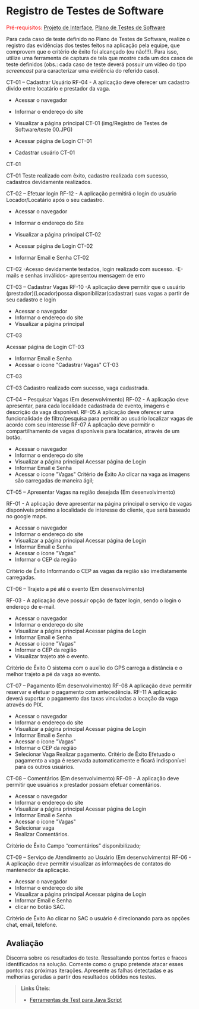 # Registro de Testes de Software

<span style="color:red">Pré-requisitos: <a href="3-Projeto de Interface.md"> Projeto de Interface</a></span>, <a href="8-Plano de Testes de Software.md"> Plano de Testes de Software</a>

Para cada caso de teste definido no Plano de Testes de Software, realize o registro das evidências dos testes feitos na aplicação pela equipe, que comprovem que o critério de êxito foi alcançado (ou não!!!). Para isso, utilize uma ferramenta de captura de tela que mostre cada um dos casos de teste definidos (obs.: cada caso de teste deverá possuir um vídeo do tipo _screencast_ para caracterizar uma evidência do referido caso).

CT-01 – Cadastrar Usuário
RF-04 - A aplicação deve oferecer um cadastro divido entre locatário e prestador da vaga.
- Acessar o navegador
- Informar o endereço do site
- Visualizar a página principal
CT-01
  (img/Registro de Testes de Software/teste 00.JPG)
  
- Acessar página de Login
CT-01

- Cadastrar usuário
CT-01

CT-01

CT-01 Teste realizado com êxito, cadastro realizada com sucesso, cadastros devidamente realizados.

CT-02 – Efetuar login
RF-12 - A aplicação permitirá o login do usuário Locador/Locatário após o seu cadastro.
- Acessar o navegador
- Informar o endereço do Site
- Visualizar a página principal 
CT-02

- Acessar página de Login
CT-02

- Informar Email e Senha
CT-02

CT-02
-Acesso devidamente testados, login realizado com sucesso.
-E-mails e senhas inválidos- apresentou mensagem de erro

CT-03 – Cadastrar Vagas
RF-10 -A aplicação deve permitir que o usuário (prestador)(Locador)possa disponibilizar(cadastrar) suas vagas a partir de seu cadastro e login
- Acessar o navegador
- Informar o endereço do site
- Visualizar a página principal

  
CT-03

Acessar página de Login
CT-03

- Informar Email e Senha
- Acessar o ícone "Cadastrar Vagas"
CT-03

CT-03

CT-03
Cadastro realizado com sucesso, vaga cadastrada.

CT-04 – Pesquisar Vagas (Em desenvolvimento)
RF-02 - A aplicação deve apresentar, para cada localidade cadastrada de evento, imagens e descrição da vaga disponível.
RF-05 A aplicação deve oferecer uma funcionalidade de filtro/pesquisa para permitir ao usuário localizar vagas de acordo com seu interesse
RF-07 A aplicação deve permitir o compartilhamento de vagas disponíveis para locatários, através de um botão.

- Acessar o navegador
- Informar o endereço do site
- Visualizar a página principal
Acessar página de Login
- Informar Email e Senha
- Acessar o ícone "Vagas"
Critério de Êxito	Ao clicar na vaga as imagens são carregadas de maneira ágil;

CT-05 – Apresentar Vagas na região desejada (Em desenvolvimento)

RF-01 - A aplicação deve apresentar na página principal o serviço de vagas disponíveis próximo a localidade de interesse do cliente, que será baseado no google maps.

- Acessar o navegador
- Informar o endereço do site
- Visualizar a página principal
Acessar página de Login
- Informar Email e Senha
- Acessar o ícone "Vagas"
- Informar o CEP da região

Critério de Êxito	Informando o CEP as vagas da região são imediatamente carregadas.

CT-06 – Trajeto a pé até o evento (Em desenvolvimento)

RF-03 - A aplicação deve possuir opção de fazer login, sendo o login o endereço de e-mail.

- Acessar o navegador
- Informar o endereço do site
- Visualizar a página principal
Acessar página de Login
- Informar Email e Senha
- Acessar o ícone "Vagas"
- Informar o CEP da região
- Visualizar trajeto até o evento.

Critério de Êxito	O sistema com o auxílio do GPS carrega a distância e o melhor trajeto a pé da vaga ao evento.

CT-07 – Pagamento (Em desenvolvimento)
RF-08 A aplicação deve permitir reservar e efetuar o pagamento com antecedência.
RF-11 A aplicação deverá suportar o pagamento das taxas vinculadas a locação da vaga através do PIX.

- Acessar o navegador
- Informar o endereço do site
- Visualizar a página principal
Acessar página de Login
- Informar Email e Senha
- Acessar o ícone "Vagas"
- Informar o CEP da região
- Selecionar Vaga
Realizar pagamento.
Critério de Êxito	Efetuado o pagamento a vaga é reservada automaticamente e ficará indisponível para os outros usuários.
	

CT-08 – Comentários (Em desenvolvimento)
RF-09 - A aplicação deve permitir que usuários x prestador possam efetuar comentários.

- Acessar o navegador
- Informar o endereço do site
- Visualizar a página principal
Acessar página de Login
- Informar Email e Senha
- Acessar o ícone "Vagas"
- Selecionar vaga
- Realizar Comentários.

Critério de Êxito	Campo “comentários” disponibilizado;

CT-09 – Serviço de Atendimento ao Usuário (Em desenvolvimento)
RF-06 - A aplicação deve permitir visualizar as informações de contatos do mantenedor da aplicação.
- Acessar o navegador
- Informar o endereço do site
- Visualizar a página principal
Acessar página de Login
- Informar Email e Senha
- clicar no botão SAC.

Critério de Êxito	Ao clicar no SAC o usuário é direcionando para as opções chat, email, telefone.




## Avaliação

Discorra sobre os resultados do teste. Ressaltando pontos fortes e fracos identificados na solução. Comente como o grupo pretende atacar esses pontos nas próximas iterações. Apresente as falhas detectadas e as melhorias geradas a partir dos resultados obtidos nos testes.

> **Links Úteis**:
> - [Ferramentas de Test para Java Script](https://geekflare.com/javascript-unit-testing/)
